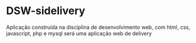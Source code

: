 # DSW-sidelivery
Aplicação construída na disciplina de desenvolvimento web, com html, css, javascript, php e mysql será uma aplicação web de delivery  
